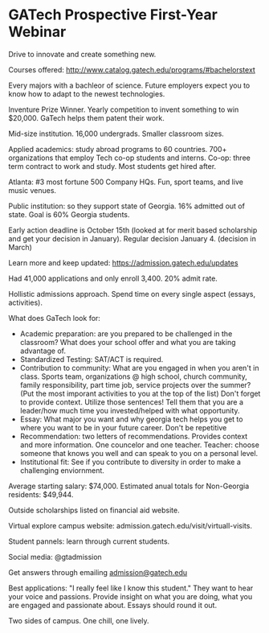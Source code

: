 # GATech Prospective First-Year Webinar

Drive to innovate and create something new.

Courses offered: http://www.catalog.gatech.edu/programs/#bachelorstext

Every majors with a bachleor of science. Future employers expect you to know how to adapt to the newest technologies.

Inventure Prize Winner. Yearly competition to invent something to win $20,000. GaTech helps them patent their work.

Mid-size institution. 16,000 undergrads. Smaller classroom sizes.

Applied academics: study abroad programs to 60 countries. 700+ organizations that employ Tech co-op students and interns. Co-op: three term contract to work and study. Most students get hired after.

Atlanta: #3 most fortune 500 Company HQs. Fun, sport teams, and live music venues.

Public institution: so they support state of Georgia. 16% admitted out of state. Goal is 60% Georgia students.

Early action deadline is October 15th (looked at for merit based scholarship and get your decision in January). Regular decision January 4. (decision in March)

Learn more and keep updated: https://admission.gatech.edu/updates

Had 41,000 applications and only enroll 3,400. 20% admit rate.

Hollistic admissions approach. Spend time on every single aspect (essays, activities).

What does GaTech look for: 

- Academic preparation: are you prepared to be challenged in the classroom? What does your school offer and what you are taking advantage of.
- Standardized Testing: SAT/ACT is required.
- Contribution to community: What are you engaged in when you aren't in class. Sports team, organizations @ high school, church community, family responsibility, part time job, service projects over the summer? (Put the most imporant activities to you at the top of the list) Don't forget to provide context. Utilize those sentences! Tell them that you are a leader/how much time you invested/helped with what opportunity.
- Essay: What major you want and why georgia tech helps you get to where you want to be in your future career. Don't be repetitive
- Recommendation: two letters of recommendations. Provides context and more information. One councelor and one teacher. Teacher: choose someone that knows you well and can speak to you on a personal level.
- Institutional fit: See if you contribute to diversity in order to make a challenging enviornment.

Average starting salary: $74,000. Estimated anual totals for Non-Georgia residents: $49,944.

Outside scholarships listed on financial aid website.

Virtual explore campus website: admission.gatech.edu/visit/virtuall-visits.

Student pannels: learn through current students.

Social media: @gtadmission

Get answers through emailing admission@gatech.edu

Best applications: "I really feel like I know this student." They want to hear your voice and passions. Provide insight on what you are doing, what you are engaged and passionate about. Essays should round it out.

Two sides of campus. One chill, one lively.